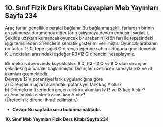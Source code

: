 ## 10. Sınıf Fizik Ders Kitabı Cevapları Meb Yayınları Sayfa 234

Araç farları genellikle paralel bağlanır. Bu bağlanma şekli, farlardan birinin arızalanması durumunda diğer farın çalışmaya devam etmesini sağlar. L Şekilde uzaktan kumandalı oyuncak bir arabanın iki ön farı ile tepesindeki ışığı temsiî eden 3’rençlerin şematik gösterimi verilmiştir. Oyuncak arabanın ön farları 12 0, tepe ışığı 6 O direnç değerine sahip olduğuna göre devrenin K-L noktaları arasındaki eşdeğer R3=12 Q direncini hesaplayınız.

Bir elektrik devresinde büyüklükleri 6 Q, R2= 3 Q ve 6 Q olan dirençler şekildeki gibi paralel bağlanmıştır. Dirençler üzerinden sırasıyla IvI2 ve /3 akımları geçmektedir.  
 Devreye 12 V potansiyel fark uygulandığına göre  
 a) Dirençlerin uçları arasındaki potansiyel fark kaç V olur?  
 b) Dirençlerin üzerinden geçen elektrik akımları Iv I2 ve I3 kaç A olur?  
 c) Ana koldaki elektrik akımı kaç A olur?  
 (Üretecin iç direnci ihmal edilmiştir.)

* **Cevap**: **Bu sayfada soru bulunmamaktadır.**

**10. Sınıf Meb Yayınları Fizik Ders Kitabı Sayfa 234**